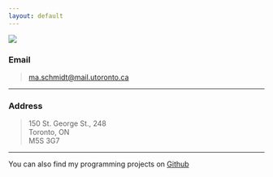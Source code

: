 ```yaml
---
layout: default
---
```


<img src="{{ site.baseurl }}/images/me_old.jpg" class="right no-mobile" />

### Email

> [ma.schmidt@mail.utoronto.ca](mailto:ma.schmidt@mail.utoronto.ca)

---

### Address

> 150 St. George St., 248  
> Toronto, ON  
> M5S 3G7

---

You can also find my programming projects on [Github](https://github.com/ma-schmidt)